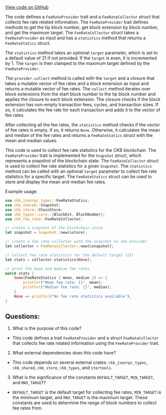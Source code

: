[View code on GitHub](https://github.com/nervosnetwork/ckb/rpc/src/util/fee_rate.rs)

The code defines a `FeeRateProvider` trait and a `FeeRateCollector` struct that collects fee rate related information. The `FeeRateProvider` trait defines methods to get the tip block number, get block extension by block number, and get the maximum target. The `FeeRateCollector` struct takes a `FeeRateProvider` as input and has a `statistics` method that returns a `FeeRateStatics` struct. 

The `statistics` method takes an optional `target` parameter, which is set to a default value of 21 if not provided. If the `target` is even, it is incremented by 1. The `target` is then clamped to the maximum target defined by the `FeeRateProvider`. 

The `provider.collect` method is called with the `target` and a closure that takes a mutable vector of fee rates and a block extension as input and returns a mutable vector of fee rates. The `collect` method iterates over block extensions from the start block number to the tip block number and applies the closure to each block extension. The closure checks if the block extension has non-empty transaction fees, cycles, and transaction sizes. If so, it calculates the fee rate for each transaction and adds it to the vector of fee rates. 

After collecting all the fee rates, the `statistics` method checks if the vector of fee rates is empty. If so, it returns `None`. Otherwise, it calculates the mean and median of the fee rates and returns a `FeeRateStatics` struct with the mean and median values. 

This code is used to collect fee rate statistics for the CKB blockchain. The `FeeRateProvider` trait is implemented for the `Snapshot` struct, which represents a snapshot of the blockchain state. The `FeeRateCollector` struct is used to collect fee rate statistics for a given `Snapshot`. The `statistics` method can be called with an optional `target` parameter to collect fee rate statistics for a specific target. The `FeeRateStatics` struct can be used to store and display the mean and median fee rates. 

Example usage:

```rust
use ckb_jsonrpc_types::FeeRateStatics;
use ckb_shared::Snapshot;
use ckb_store::ChainStore;
use ckb_types::core::{BlockExt, BlockNumber};
use ckb_fee_rate::FeeRateCollector;

// create a snapshot of the blockchain state
let snapshot = Snapshot::new(&store);

// create a fee rate collector with the snapshot as the provider
let collector = FeeRateCollector::new(&snapshot);

// collect fee rate statistics for the default target (21)
let stats = collector.statistics(None);

// print the mean and median fee rates
match stats {
    Some(FeeRateStatics { mean, median }) => {
        println!("Mean fee rate: {}", mean);
        println!("Median fee rate: {}", median);
    }
    None => println!("No fee rate statistics available"),
}
```
## Questions: 
 1. What is the purpose of this code?
- This code defines a trait `FeeRateProvider` and a struct `FeeRateCollector` that collects fee rate related information using the `FeeRateProvider` trait.

2. What external dependencies does this code have?
- This code depends on several external crates: `ckb_jsonrpc_types`, `ckb_shared`, `ckb_store`, `ckb_types`, and `itertools`.

3. What is the significance of the constants `DEFAULT_TARGET`, `MIN_TARGET`, and `MAX_TARGET`?
- `DEFAULT_TARGET` is the default target for collecting fee rates, `MIN_TARGET` is the minimum target, and `MAX_TARGET` is the maximum target. These constants are used to determine the range of block numbers to collect fee rates from.